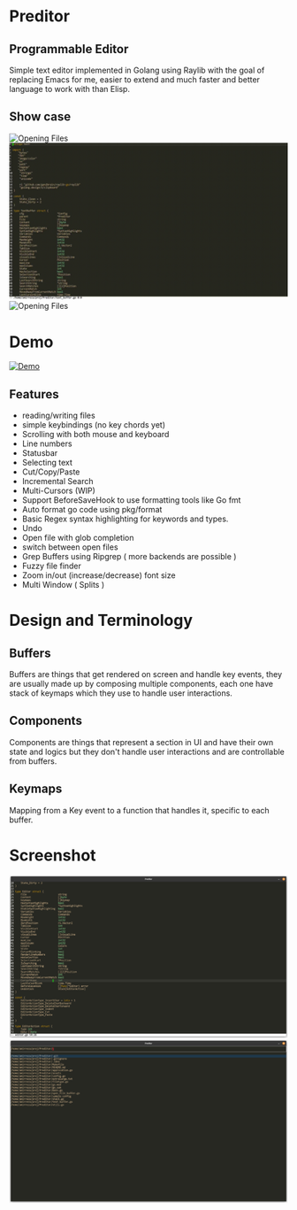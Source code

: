 # Preditor
## Programmable Editor
Simple text editor implemented in Golang using Raylib with the goal of replacing Emacs for me, easier to extend and much faster and better language to work with than Elisp.

## Show case
![Opening Files](assets/file-opening.gif)
![Opening Files](assets/searching.gif)
![Opening Files](assets/moving-around.gif)

# Demo
[![Demo](http://img.youtube.com/vi/ogmozlzDAPY/0.jpg)](http://www.youtube.com/watch?v=ogmozlzDAPY)
 
## Features
- reading/writing files
- simple keybindings (no key chords yet)
- Scrolling with both mouse and keyboard
- Line numbers
- Statusbar
- Selecting text
- Cut/Copy/Paste
- Incremental Search
- Multi-Cursors (WIP)
- Support BeforeSaveHook to use formatting tools like Go fmt
- Auto format go code using pkg/format
- Basic Regex syntax highlighting for keywords and types.
- Undo
- Open file with glob completion
- switch between open files
- Grep Buffers using Ripgrep ( more backends are possible )
- Fuzzy file finder
- Zoom in/out (increase/decrease) font size
- Multi Window ( Splits )

# Design and Terminology

## Buffers
Buffers are things that get rendered on screen and handle key events, they are usually made up by composing multiple components, each one have stack of keymaps
which they use to handle user interactions.

## Components
Components are things that represent a section in UI and have their own state and logics but they don't handle user interactions and are controllable from buffers.

## Keymaps
Mapping from a Key event to a function that handles it, specific to each buffer.


# Screenshot
![Main.go](assets/screenshot.png)
![Open File Menu](assets/files.png)
